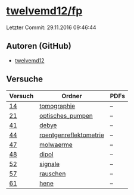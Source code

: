 # [twelvemd12/fp](https://github.com/twelvemd12/fp)

Letzter Commit: 29.11.2016 09:46:44

## Autoren (GitHub)
- [twelvemd12](https://github.com/twelvemd12)

## Versuche

|       Versuch        |                                                Ordner                                                |PDFs|
|----------------------|------------------------------------------------------------------------------------------------------|----|
|[14](../../versuch/14)|[tomographie](https://github.com/twelvemd12/fp/tree/master/versuche/tomographie)                      |–   |
|[21](../../versuch/21)|[optisches_pumpen](https://github.com/twelvemd12/fp/tree/master/versuche/optisches_pumpen)            |–   |
|[41](../../versuch/41)|[debye](https://github.com/twelvemd12/fp/tree/master/versuche/debye)                                  |–   |
|[44](../../versuch/44)|[roentgenreflektometrie](https://github.com/twelvemd12/fp/tree/master/versuche/roentgenreflektometrie)|–   |
|[47](../../versuch/47)|[molwaerme](https://github.com/twelvemd12/fp/tree/master/versuche/molwaerme)                          |–   |
|[48](../../versuch/48)|[dipol](https://github.com/twelvemd12/fp/tree/master/versuche/dipol)                                  |–   |
|[52](../../versuch/52)|[signale](https://github.com/twelvemd12/fp/tree/master/versuche/signale)                              |–   |
|[57](../../versuch/57)|[rauschen](https://github.com/twelvemd12/fp/tree/master/versuche/rauschen)                            |–   |
|[61](../../versuch/61)|[hene](https://github.com/twelvemd12/fp/tree/master/versuche/hene)                                    |–   |
